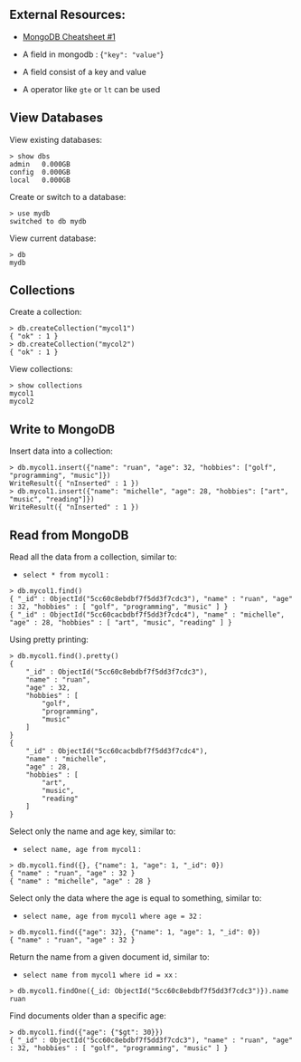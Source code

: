 ## External Resources:
- [MongoDB Cheatsheet #1](https://gist.github.com/rbekker87/5b4cd9ef36b6ae092a6260ab9e621a43)

- A field in mongodb : {`"key": "value"`}
- A field consist of a key and value
- A operator like `gte` or `lt` can be used

## View Databases

View existing databases:

```
> show dbs
admin   0.000GB
config  0.000GB
local   0.000GB
```

Create or switch to a database:

```
> use mydb
switched to db mydb
```

View current database:

```
> db
mydb
```

## Collections

Create a collection:

```
> db.createCollection("mycol1")
{ "ok" : 1 }
> db.createCollection("mycol2")
{ "ok" : 1 }
```

View collections:

```
> show collections
mycol1
mycol2
```

## Write to MongoDB

Insert data into a collection:

```
> db.mycol1.insert({"name": "ruan", "age": 32, "hobbies": ["golf", "programming", "music"]})
WriteResult({ "nInserted" : 1 })
> db.mycol1.insert({"name": "michelle", "age": 28, "hobbies": ["art", "music", "reading"]})
WriteResult({ "nInserted" : 1 })
```

## Read from MongoDB

Read all the data from a collection, similar to:

- `select * from mycol1` :

```
> db.mycol1.find()
{ "_id" : ObjectId("5cc60c8ebdbf7f5dd3f7cdc3"), "name" : "ruan", "age" : 32, "hobbies" : [ "golf", "programming", "music" ] }
{ "_id" : ObjectId("5cc60cacbdbf7f5dd3f7cdc4"), "name" : "michelle", "age" : 28, "hobbies" : [ "art", "music", "reading" ] }
```

Using pretty printing:

```
> db.mycol1.find().pretty()
{
	"_id" : ObjectId("5cc60c8ebdbf7f5dd3f7cdc3"),
	"name" : "ruan",
	"age" : 32,
	"hobbies" : [
		"golf",
		"programming",
		"music"
	]
}
{
	"_id" : ObjectId("5cc60cacbdbf7f5dd3f7cdc4"),
	"name" : "michelle",
	"age" : 28,
	"hobbies" : [
		"art",
		"music",
		"reading"
	]
}
```

Select only the name and age key, similar to:

- `select name, age from mycol1` :

```
> db.mycol1.find({}, {"name": 1, "age": 1, "_id": 0})
{ "name" : "ruan", "age" : 32 }
{ "name" : "michelle", "age" : 28 }
```

Select only the data where the age is equal to something, similar to:
- `select name, age from mycol1 where age = 32` :

```
> db.mycol1.find({"age": 32}, {"name": 1, "age": 1, "_id": 0})
{ "name" : "ruan", "age" : 32 }
````

Return the name from a given document id, similar to:
- `select name from mycol1 where id = xx` :

```
> db.mycol1.findOne({_id: ObjectId("5cc60c8ebdbf7f5dd3f7cdc3")}).name
ruan
```

Find documents older than a specific age:

```
> db.mycol1.find({"age": {"$gt": 30}})
{ "_id" : ObjectId("5cc60c8ebdbf7f5dd3f7cdc3"), "name" : "ruan", "age" : 32, "hobbies" : [ "golf", "programming", "music" ] }
```
